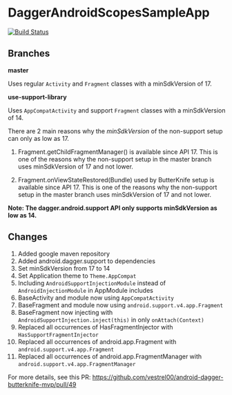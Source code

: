 # DaggerAndroidScopesSampleApp

[![Build Status](https://travis-ci.org/jshvarts/DaggerAndroidScopesSampleApp.svg?branch=use-support-library)](https://travis-ci.org/jshvarts/DaggerAndroidScopesSampleApp)

## Branches

**master**

Uses regular `Activity` and `Fragment` classes with a minSdkVersion of 17.

**use-support-library**

Uses `AppCompatActivity` and support `Fragment` classes with a minSdkVersion of 14.

There are 2 main reasons why the *minSdkVersion* of the non-support setup can only as low as 17.

1. Fragment.getChildFragmentManager() is available since API 17. This is one of the reasons why the non-support setup in the master branch uses minSdkVersion of 17 and not lower.
   
2. Fragment.onViewStateRestored(Bundle) used by ButterKnife setup is available since API 17. This is one of the reasons why the non-support setup in the master branch uses minSdkVersion of 17 and not lower.

**Note: The dagger.android.support API only supports minSdkVersion as low as 14.**

## Changes

1. Added google maven repository
2. Added android.dagger.support to dependencies
3. Set minSdkVersion from 17 to 14
4. Set Application theme to `Theme.AppCompat`
5. Including `AndroidSupportInjectionModule` instead of `AndroidInjectionModule` in AppModule includes
6. BaseActivity and module now using `AppCompatActivity`
7. BaseFragment and module now using `android.support.v4.app.Fragment`
8. BaseFragment now injecting with `AndroidSupportInjection.inject(this)` in only `onAttach(Context)`
9. Replaced all occurrences of HasFragmentInjector with `HasSupportFragmentInjector`
10. Replaced all occurrences of android.app.Fragment with `android.support.v4.app.Fragment`
11. Replaced all occurrences of android.app.FragmentManager with `android.support.v4.app.FragmentManager`

For more details, see this PR: https://github.com/vestrel00/android-dagger-butterknife-mvp/pull/49

